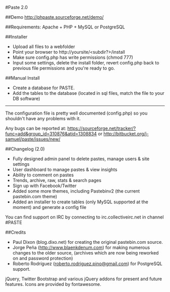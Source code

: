 #Paste 2.0

##Demo
 http://phpaste.sourceforge.net/demo/


##Requirements: Apache + PHP + MySQL or PostgreSQL

##Installer
* Upload all files to a webfolder
* Point your browser to http://yoursite/<subdir?>/install
* Make sure config.php has write permissions (chmod 777)
* Input some settings, delete the install folder, revert config.php back to previous file permissions and you're ready to go.

##Manual Install
 * Create a database for PASTE.
 * Add the tables to the database (located in sql files, match the file to your DB software)
----------------------------------------------------------

The configuration file is pretty well documented (config.php)
so you shouldn't have any problems with it.
  
Any bugs can be reported at:
 https://sourceforge.net/tracker/?func=add&group_id=310876&atid=1308834
or 
 http://bitbucket.org/j-samuel/paste/issues/new/

##Changelog (2.0)
* Fully designed admin panel to delete pastes, manage users & site settings
* User dashboard to manage pastes & view insights
* Ability to comment on pastes
* Trends, archive, raw, stats & search pages
* Sign up with Facebook/Twitter
* Added some more themes, including Pastebinv2 (the current pastebin.com theme)
* Added an installer to create tables (only MySQL supported at the moment) and generate a config file
	
You can find support on IRC by connecting to irc.collectiveirc.net in channel #PASTE

##Credits
 * Paul Dixon (blog.dixo.net) for creating the original pastebin.com source.
 * Jorge Peña (http://www.blaenkdenum.com) for making numerous changes to the older source, 
 (archives which are now being reworked on and password protection)
 * Roberto Rodríguez (roberto.rodriguez.pino@gmail.com) for PostgreSQL support.

jQuery, Twitter Bootstrap and various jQuery addons for present and future features.
Icons are provided by fontawesome.